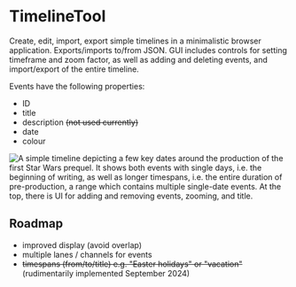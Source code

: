 # TimelineTool

Create, edit, import, export simple timelines in a minimalistic browser application. Exports/imports to/from JSON. GUI includes controls for setting timeframe and zoom factor, as well as adding and deleting events, and import/export of the entire timeline.

Events have the following properties:

* ID
* title
* description ~~(not used currently)~~
* date
* colour

![A simple timeline depicting a few key dates around the production of the first Star Wars prequel. It shows both events with single days, i.e. the beginning of writing, as well as longer timespans, i.e. the entire duration of pre-production, a range which contains multiple single-date events. At the top, there is UI for adding and removing events, zooming, and title.](https://github.com/user-attachments/assets/b5a4100c-0bca-41a9-adb4-d98bf4aacd6f "The example timeline")


## Roadmap

* improved display (avoid overlap)
* multiple lanes / channels for events
* ~~timespans (from/to/title) e.g. "Easter holidays" or "vacation"~~ (rudimentarily implemented September 2024)
